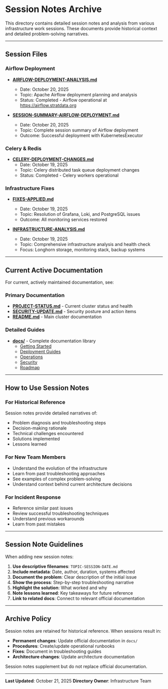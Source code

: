 # Session Notes Archive

This directory contains detailed session notes and analysis from various infrastructure work sessions. These documents provide historical context and detailed problem-solving narratives.

---

## Session Files

### Airflow Deployment
- **[AIRFLOW-DEPLOYMENT-ANALYSIS.md](AIRFLOW-DEPLOYMENT-ANALYSIS.md)**
  - Date: October 20, 2025
  - Topic: Apache Airflow deployment planning and analysis
  - Status: Completed - Airflow operational at https://airflow.stratdata.org

- **[SESSION-SUMMARY-AIRFLOW-DEPLOYMENT.md](SESSION-SUMMARY-AIRFLOW-DEPLOYMENT.md)**
  - Date: October 20, 2025
  - Topic: Complete session summary of Airflow deployment
  - Outcome: Successful deployment with KubernetesExecutor

### Celery & Redis
- **[CELERY-DEPLOYMENT-CHANGES.md](CELERY-DEPLOYMENT-CHANGES.md)**
  - Date: October 19, 2025
  - Topic: Celery distributed task queue deployment changes
  - Status: Completed - Celery workers operational

### Infrastructure Fixes
- **[FIXES-APPLIED.md](FIXES-APPLIED.md)**
  - Date: October 19, 2025
  - Topic: Resolution of Grafana, Loki, and PostgreSQL issues
  - Outcome: All monitoring services restored

- **[INFRASTRUCTURE-ANALYSIS.md](INFRASTRUCTURE-ANALYSIS.md)**
  - Date: October 19, 2025
  - Topic: Comprehensive infrastructure analysis and health check
  - Focus: Longhorn storage, monitoring stack, backup systems

---

## Current Active Documentation

For current, actively maintained documentation, see:

### Primary Documentation
- **[PROJECT-STATUS.md](../PROJECT-STATUS.md)** - Current cluster status and health
- **[SECURITY-UPDATE.md](../SECURITY-UPDATE.md)** - Security posture and action items
- **[README.md](../README.md)** - Main cluster documentation

### Detailed Guides
- **[docs/](../docs/)** - Complete documentation library
  - [Getting Started](../docs/getting-started/)
  - [Deployment Guides](../docs/deployment/)
  - [Operations](../docs/operations/)
  - [Security](../docs/security/)
  - [Roadmap](../docs/roadmap/)

---

## How to Use Session Notes

### For Historical Reference
Session notes provide detailed narratives of:
- Problem diagnosis and troubleshooting steps
- Decision-making rationale
- Technical challenges encountered
- Solutions implemented
- Lessons learned

### For New Team Members
- Understand the evolution of the infrastructure
- Learn from past troubleshooting approaches
- See examples of complex problem-solving
- Understand context behind current architecture decisions

### For Incident Response
- Reference similar past issues
- Review successful troubleshooting techniques
- Understand previous workarounds
- Learn from past mistakes

---

## Session Note Guidelines

When adding new session notes:

1. **Use descriptive filenames**: `TOPIC-SESSION-DATE.md`
2. **Include metadata**: Date, author, duration, systems affected
3. **Document the problem**: Clear description of the initial issue
4. **Show the process**: Step-by-step troubleshooting narrative
5. **Highlight the solution**: What worked and why
6. **Note lessons learned**: Key takeaways for future reference
7. **Link to related docs**: Connect to relevant official documentation

---

## Archive Policy

Session notes are retained for historical reference. When sessions result in:
- **Permanent changes**: Update official documentation in `docs/`
- **Procedures**: Create/update operational runbooks
- **Fixes**: Document in troubleshooting guides
- **Architecture changes**: Update architecture documentation

Session notes supplement but do not replace official documentation.

---

**Last Updated**: October 21, 2025
**Directory Owner**: Infrastructure Team
